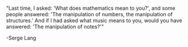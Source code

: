 #

"Last time, I asked: 'What does mathematics mean to you?', 
and some people answered: 'The manipulation of numbers, the manipulation of structures.' 
And if I had asked what music means to you, would you have answered: 'The manipulation of notes?'"

-Serge Lang
